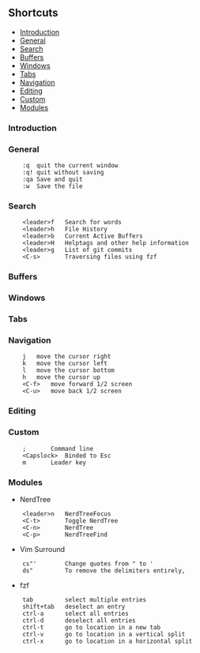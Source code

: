 ## Shortcuts

* [Introduction](#introduction)
* [General](#general)
* [Search](#search)
* [Buffers](#buffers)
* [Windows](#windows)
* [Tabs](#tabs)
* [Navigation](#navigation)
* [Editing](#editing)
* [Custom](#custom)
* [Modules](#modules)

### Introduction
### General
```
	:q	quit the current window
	:q!	quit without saving
	:qa	Save and quit
	:w	Save the file
```

### Search
```
	<leader>f	Search for words
	<leader>h	File History
	<leader>b	Current Active Buffers
	<leader>H	Helptags and other help information
	<leader>g	List of git commits
	<C-s>		Traversing files using fzf
```


### Buffers
### Windows
### Tabs
### Navigation

```
	j	move the cursor right
	k	move the cursor left
	l	move the cursor bottom
	h	move the cursor up
	<C-f>	move forward 1/2 screen
	<C-u>	move back 1/2 screen
```

### Editing
### Custom

```
	;		Command line
	<Capslock> 	Binded to Esc
	m		Leader key
```

### Modules

- NerdTree
```
	<leader>n	NerdTreeFocus
	<C-t>		Toggle NerdTree
	<C-n>		NerdTree
	<C-p>		NerdTreeFind

```
- Vim Surround
```
	cs"' 		Change quotes from " to '
	ds" 		To remove the delimiters entirely,
```
- fzf
 
```
	tab 		select multiple entries
	shift+tab  	deselect an entry
	ctrl-a  	select all entries
	ctrl-d  	deselect all entries
	ctrl-t  	go to location in a new tab
	ctrl-v  	go to location in a vertical split
	ctrl-x  	go to location in a horizontal split

```

